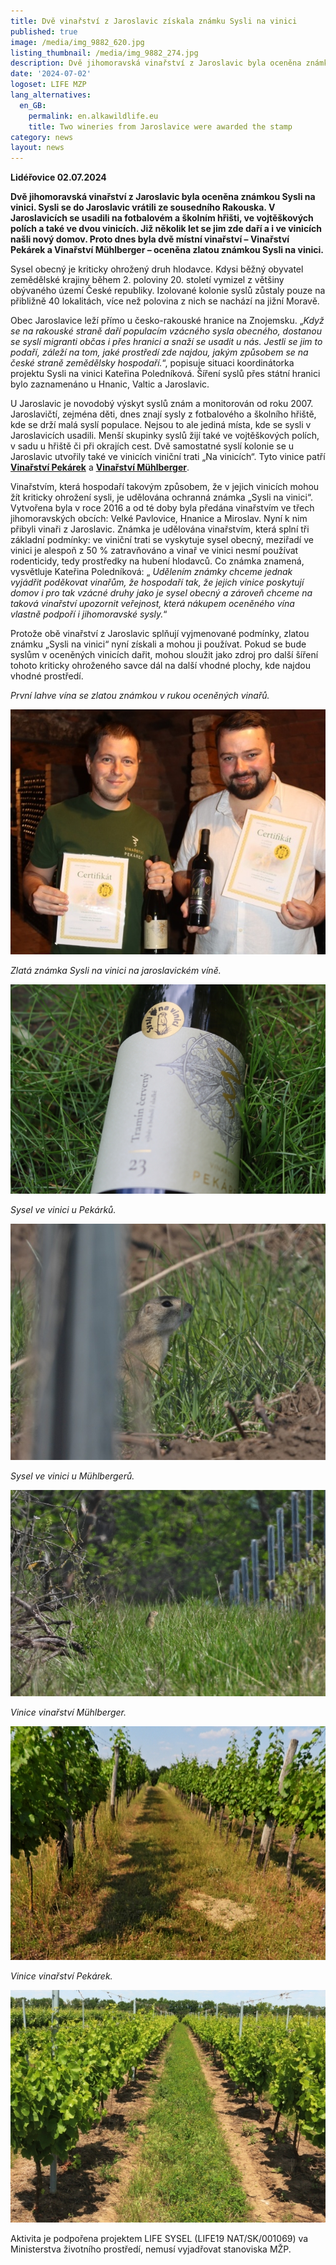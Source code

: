 ```yaml
---
title: Dvě vinařství z Jaroslavic získala známku Sysli na vinici
published: true
image: /media/img_9882_620.jpg
listing_thumbnail: /media/img_9882_274.jpg
description: Dvě jihomoravská vinařství z Jaroslavic byla oceněna známkou Sysli na vinici.
date: '2024-07-02'
logoset: LIFE MZP
lang_alternatives:
  en_GB:
    permalink: en.alkawildlife.eu
    title: Two wineries from Jaroslavice were awarded the stamp
category: news
layout: news
---
```

**Lidéřovice 02.07.2024**

**Dvě jihomoravská vinařství z Jaroslavic byla oceněna známkou Sysli na vinici. Sysli se do Jaroslavic vrátili ze sousedního Rakouska. V Jaroslavicích se usadili na fotbalovém a školním hřišti, ve vojtěškových polích a také ve dvou vinicích. Již několik let se jim zde daří a i ve vinicích našli nový domov. Proto dnes byla dvě místní vinařství – Vinařství Pekárek a Vinařství Mühlberger – oceněna zlatou známkou Sysli na vinici.**

Sysel obecný je kriticky ohrožený druh hlodavce. Kdysi běžný obyvatel zemědělské krajiny během 2. poloviny 20. století vymizel z většiny obývaného území České republiky. Izolované kolonie syslů zůstaly pouze na přibližně 40 lokalitách, více než polovina z nich se nachází na jižní Moravě. 

Obec Jaroslavice leží přímo u česko-rakouské hranice na Znojemsku. „_Když se na rakouské straně daří populacím vzácného sysla obecného, dostanou se syslí migranti občas i přes hranici a snaží se usadit u nás. Jestli se jim to podaří, záleží na tom, jaké prostředí zde najdou, jakým způsobem se na české straně zemědělsky hospodaří._“, popisuje situaci koordinátorka projektu Sysli na vinici Kateřina Poledníková. Šíření syslů přes státní hranici bylo zaznamenáno u Hnanic, Valtic a Jaroslavic. 

U Jaroslavic je novodobý  výskyt syslů znám a monitorován od roku 2007. Jaroslavičtí, zejména děti, dnes znají sysly z fotbalového a školního hřiště, kde se drží malá syslí populace. Nejsou to ale jediná místa, kde se sysli v Jaroslavicích usadili. Menší skupinky syslů žijí také ve vojtěškových polích, v sadu u hřiště či při okrajích cest. Dvě samostatné syslí kolonie se u Jaroslavic utvořily také ve vinicích viniční trati „Na vinicích“. Tyto vinice patří [**Vinařství Pekárek**](https://www.vinarstvipekarek.cz/) a [**Vinařství Mühlberger**](https://www.muhlberger.eu/). 

Vinařstvím, která hospodaří takovým způsobem, že v jejich vinicích mohou žít kriticky ohrožení sysli, je udělována ochranná známka „Sysli na vinici“. Vytvořena byla v roce 2016 a od té doby byla předána vinařstvím ve třech jihomoravských obcích: Velké Pavlovice, Hnanice a Miroslav. Nyní k nim přibyli vinaři z Jaroslavic. Známka je udělována vinařstvím, která splní tři základní podmínky: ve viniční trati se vyskytuje sysel obecný, meziřadí ve vinici je alespoň z 50 % zatravňováno a vinař ve vinici nesmí používat rodenticidy, tedy prostředky na hubení hlodavců. Co známka znamená, vysvětluje Kateřina Poledníková: „ _Udělením známky chceme jednak vyjádřit poděkovat vinařům, že hospodaří tak, že jejich vinice poskytují domov i pro tak vzácné druhy jako je sysel obecný a zároveň chceme na taková vinařství upozornit veřejnost, která nákupem oceněného vína vlastně podpoří i jihomoravské sysly._“  

Protože obě vinařství z Jaroslavic splňují vyjmenované podmínky, zlatou známku „Sysli na vinici“ nyní získali a mohou ji používat. Pokud se bude syslům v oceněných vinicích dařit, mohou sloužit jako zdroj pro další šíření tohoto kriticky ohroženého savce dál na další vhodné plochy, kde najdou vhodné prostředí. 

_První lahve vína se zlatou známkou v rukou oceněných vinařů._

![](/media/img_9882_620.jpg)

_Zlatá známka Sysli na vinici na jaroslavickém víně._

![](/media/img_9948_620.jpg)

_Sysel ve vinici u Pekárků._

![](/media/dscn1111_620.jpg)

_Sysel ve vinici u Mühlbergerů._

![](/media/dscn1121_620.jpg)

_Vinice vinařství Mühlberger._

![](/media/dscn8847_620.jpg)

_Vinice vinařství Pekárek._

![](/media/img_1537_620.jpg)

Aktivita je podpořena projektem LIFE SYSEL (LIFE19 NAT/SK/001069) va Ministerstva životního prostředí, nemusí vyjadřovat stanoviska MŽP.
